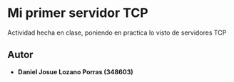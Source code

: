 # Mi primer servidor TCP

Actividad hecha en clase, poniendo en practica lo visto de servidores TCP

## Autor

* **Daniel Josue Lozano Porras (348603)**
